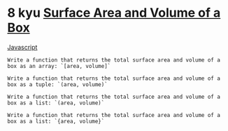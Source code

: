 # 8 kyu [Surface Area and Volume of a Box](https://www.codewars.com/kata/565f5825379664a26b00007c)

<!-- START LANGUAGE_LINKS -->

[Javascript](./javascript.js)

<!-- END LANGUAGE_LINKS -->

```if-not:julia,racket,elixir
Write a function that returns the total surface area and volume of a box as an array: `[area, volume]`
```
```if:julia
Write a function that returns the total surface area and volume of a box as a tuple: `(area, volume)`
```
```if:racket
Write a function that returns the total surface area and volume of a box as a list: `(area, volume)`
```
```if:elixir
Write a function that returns the total surface area and volume of a box as a list: `{area, volume}`
```
